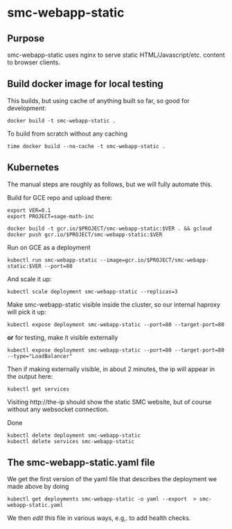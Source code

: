 # smc-webapp-static

## Purpose

smc-webapp-static uses nginx to serve static HTML/Javascript/etc. content to browser clients.

## Build docker image for local testing

This builds, but using cache of anything built so far, so good for development:

    docker build -t smc-webapp-static .

To build from scratch without any caching

    time docker build --no-cache -t smc-webapp-static .

## Kubernetes

The manual steps are roughly as follows, but we will fully automate this.

Build for GCE repo and upload there:

    export VER=0.1
    export PROJECT=sage-math-inc

    docker build -t gcr.io/$PROJECT/smc-webapp-static:$VER . && gcloud docker push gcr.io/$PROJECT/smc-webapp-static:$VER

Run on GCE as a deployment

    kubectl run smc-webapp-static --image=gcr.io/$PROJECT/smc-webapp-static:$VER --port=80

And scale it up:

    kubectl scale deployment smc-webapp-static --replicas=3

Make smc-webapp-static visible inside the cluster, so our internal haproxy will pick it up:

    kubectl expose deployment smc-webapp-static --port=80 --target-port=80

**or** for testing, make it visible externally

    kubectl expose deployment smc-webapp-static --port=80 --target-port=80 --type="LoadBalancer"

Then if making externally visible, in about 2 minutes, the ip will appear in the output here:

    kubectl get services


Visiting http://the-ip  should show the static SMC website, but of course without any websocket connection.

Done

    kubectl delete deployment smc-webapp-static
    kubectl delete services smc-webapp-static

## The smc-webapp-static.yaml file

We get the first version of the yaml file that describes the deployment we made above by doing

    kubectl get deployments smc-webapp-static -o yaml --export  > smc-webapp-static.yaml

We then *edit* this file in various ways, e.g,. to add health checks.
